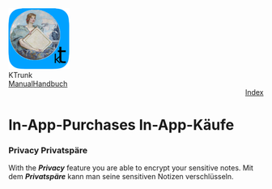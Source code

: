 <div class="logoRow">
  <div class="logoColumn logoColumnLeft">
    <img src="./../logo120.png">
  </div>
  <div class="logoColumn logoColumnRight">
    <div class="vCentered">
      <div class="logoTitle">KTrunk</div>
      <div class="logoTitle"><a href="./../Manual.html"><span class="en">Manual</span><span class="de">Handbuch</span></a></div>
      <div class="logoDescription" style="text-align: right;"><a href="Index.html">Index</a></div>
    </div>
  </div>
</div>
<h1>
  <span class="en">In-App-Purchases</span>
  <span class="de">In-App-Käufe</span>
</h1>

<h3>
  <span class="en">Privacy</span>
  <span class="de">Privatspäre</span>
</h3>
<p>
  <span class="en">With the <b><i>Privacy</i></b> feature you are able to encrypt your sensitive notes.</span>
  <span class="de">Mit dem <b><i>Privatspäre</i></b> kann man seine sensitiven Notizen verschlüsseln.</span>
</p3>
